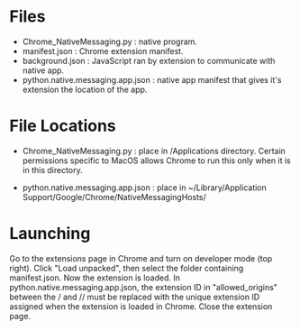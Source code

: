 # Files
* Chrome_NativeMessaging.py : native program.
* manifest.json : Chrome extension manifest.
* background.json : JavaScript ran by extension to communicate with native app.
* python.native.messaging.app.json : native app manifest that gives it's extension the location of the app.

# File Locations

* Chrome_NativeMessaging.py : place in /Applications directory. Certain permissions
	specific to MacOS allows Chrome to run this only when it is in this directory. 

* python.native.messaging.app.json : place in ~/Library/Application Support/Google/Chrome/NativeMessagingHosts/

# Launching

Go to the extensions page in Chrome and turn on developer mode (top right). Click "Load unpacked", then select
the folder containing manifest.json. Now the extension is loaded. In python.native.messaging.app.json, the
extension ID in "allowed_origins" between the / and // must be replaced with the unique extension ID assigned
when the extension is loaded in Chrome. Close the extension page.


